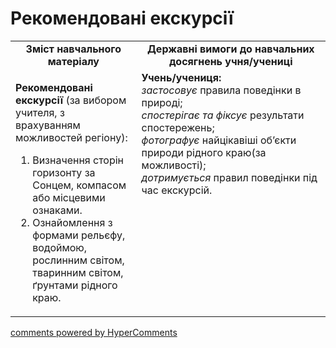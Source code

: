 <div id="hypercomments_widget" class="js-hypercomments-widget invisible"></div>

Рекомендовані екскурсії
=============================================

<table>
  <tr>
    <td width="40%" align="center"><b>Зміст навчального матеріалу<b></td>
    <td width="60%" align="center"><b>Державні вимоги до навчальних досягнень учня/учениці</b></td>
  </tr>
  <tr>
    <td width="40%" style="vertical-align:top !important;">
    <p><b>Рекомендовані екскурсії</b> (за вибором учителя, з врахуванням можливостей регіону):
    <ol>
    <li> Визначення сторін горизонту за Сонцем, компасом або місцевими ознаками.</li>
    <li> Ознайомлення  з формами рельєфу, водоймою, рослинним світом, тваринним світом, ґрунтами рідного краю.</li> 
    </ol> 
    </p>
    </td>
    <td width="60%" style="vertical-align:top !important;">
    <b>Учень/учениця:</b><br>
    <i>застосовує</i> правила поведінки в природі;<br>
    <i>спостерігає та фіксує</i> результати спостережень;<br>
    <i>фотографує</i> найцікавіші об’єкти природи рідного краю(за можливості);<br>
    <i>дотримується</i> правил поведінки під час екскурсій.
	</td>
  </tr>
</table>

<div class="js-hypercomments-container">
<a href="http://hypercomments.com" class="hc-link" title="comments widget">comments powered by HyperComments</a>
</div>